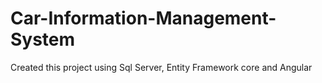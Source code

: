 # Car-Information-Management-System
Created this project using Sql Server, Entity Framework core and Angular
